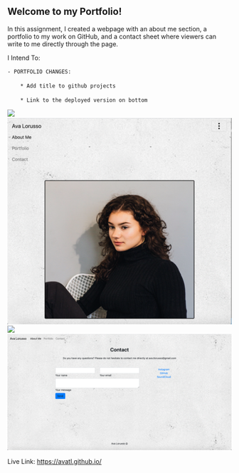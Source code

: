 <h2>Welcome to my Portfolio!</h2>

In this assignment, I created a webpage with an about me section, a portfolio to my work on GitHub, 
and a contact sheet where viewers can write to me directly through the page.

I Intend To:

    - PORTFOLIO CHANGES:

        * Add title to github projects
        
        * Link to the deployed version on bottom 


<img src="Assets/Images/aboutme.png">
<img src="Assets/Images/aboutmesm.png">
<img src="Assets/Images/portfolio.png">
<img src="Assets/Images/contact.png">

Live Link: https://avatl.github.io/

